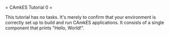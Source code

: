 = CAmkES Tutorial 0 =

This tutorial has no tasks. It's merely to confirm that your environment
is correctly set up to build and run CAmkES applications. It consists of
a single component that prints "Hello, World!".

